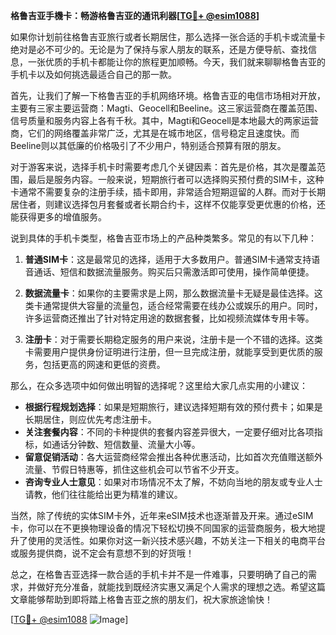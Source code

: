 **格鲁吉亚手機卡：畅游格鲁吉亚的通讯利器[[TG💪+ @esim1088](https://t.me/s/esim1088)]**

如果你计划前往格鲁吉亚旅行或者长期居住，那么选择一张合适的手机卡或流量卡绝对是必不可少的。无论是为了保持与家人朋友的联系，还是方便导航、查找信息，一张优质的手机卡都能让你的旅程更加顺畅。今天，我们就来聊聊格鲁吉亚的手机卡以及如何挑选最适合自己的那一款。

首先，让我们了解一下格鲁吉亚的手机网络环境。格鲁吉亚的电信市场相对开放，主要有三家主要运营商：Magti、Geocell和Beeline。这三家运营商在覆盖范围、信号质量和服务内容上各有千秋。其中，Magti和Geocell是本地最大的两家运营商，它们的网络覆盖非常广泛，尤其是在城市地区，信号稳定且速度快。而Beeline则以其低廉的价格吸引了不少用户，特别适合预算有限的朋友。

对于游客来说，选择手机卡时需要考虑几个关键因素：首先是价格，其次是覆盖范围，最后是服务内容。一般来说，短期旅行者可以选择购买预付费的SIM卡，这种卡通常不需要复杂的注册手续，插卡即用，非常适合短期逗留的人群。而对于长期居住者，则建议选择包月套餐或者长期合约卡，这样不仅能享受更优惠的价格，还能获得更多的增值服务。

说到具体的手机卡类型，格鲁吉亚市场上的产品种类繁多。常见的有以下几种：

1. **普通SIM卡**：这是最常见的选择，适用于大多数用户。普通SIM卡通常支持语音通话、短信和数据流量服务。购买后只需激活即可使用，操作简单便捷。

2. **数据流量卡**：如果你的主要需求是上网，那么数据流量卡无疑是最佳选择。这类卡通常提供大容量的流量包，适合经常需要在线办公或娱乐的用户。同时，许多运营商还推出了针对特定用途的数据套餐，比如视频流媒体专用卡等。

3. **注册卡**：对于需要长期稳定服务的用户来说，注册卡是一个不错的选择。这类卡需要用户提供身份证明进行注册，但一旦完成注册，就能享受到更优质的服务，包括更高的网速和更低的资费。

那么，在众多选项中如何做出明智的选择呢？这里给大家几点实用的小建议：

- **根据行程规划选择**：如果是短期旅行，建议选择短期有效的预付费卡；如果是长期居住，则应优先考虑注册卡。
- **关注套餐内容**：不同的卡种提供的套餐内容差异很大，一定要仔细对比各项指标，如通话分钟数、短信数量、流量大小等。
- **留意促销活动**：各大运营商经常会推出各种优惠活动，比如首次充值赠送额外流量、节假日特惠等，抓住这些机会可以节省不少开支。
- **咨询专业人士意见**：如果对市场情况不太了解，不妨向当地的朋友或专业人士请教，他们往往能给出更为精准的建议。

当然，除了传统的实体SIM卡外，近年来eSIM技术也逐渐普及开来。通过eSIM卡，你可以在不更换物理设备的情况下轻松切换不同国家的运营商服务，极大地提升了使用的灵活性。如果你对这一新兴技术感兴趣，不妨关注一下相关的电商平台或服务提供商，说不定会有意想不到的好货哦！

总之，在格鲁吉亚选择一款合适的手机卡并不是一件难事，只要明确了自己的需求，并做好充分准备，就能找到既经济实惠又满足个人需求的理想之选。希望这篇文章能够帮助到即将踏上格鲁吉亚之旅的朋友们，祝大家旅途愉快！

[[TG💪+ @esim1088](https://t.me/s/esim1088) ![Image](https://i.postimg.cc/4NQfJmqS/Snipaste-2025-05-13-00-14-12.png)]